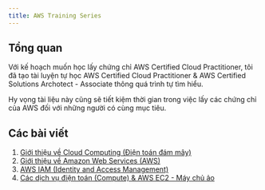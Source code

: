 ```yaml
---
title: AWS Training Series
---
```


## Tổng quan
Với kế hoạch muốn học lấy chứng chỉ AWS Certified Cloud Practitioner, tôi đã tạo tài luyện tự học AWS Certified Cloud Practitioner & AWS Certified Solutions Archotect - Associate thông quá trình tự tìm hiểu.

Hy vọng tài liệu này cũng sẽ tiết kiệm thời gian trong việc lấy các chứng chỉ của AWS đối với những người có cùng mục tiêu.

## Các bài viết

1. <a href="/vuepress-blog/blog-posts/devops/aws-cloud-computing.html" target="_blank">Giới thiệu về Cloud Computing (Điện toán đám mây)</a>
2. <a href="/vuepress-blog/blog-posts/devops/aws-gioi-thieu-aws.html" target="_blank">Giới thiệu về Amazon Web Services (AWS)</a>
3. <a href="/vuepress-blog/blog-posts/devops/aws-iam.html" target="_blank">AWS IAM (Identity and Access Management)</a>
4. <a href="/vuepress-blog/blog-posts/devops/aws-ec2.html" target="_blank">Các dịch vụ điện toán (Compute) & AWS EC2 - Máy chủ ảo</a>
